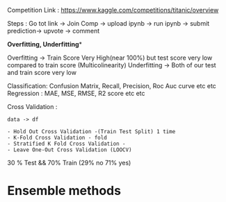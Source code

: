 Competition Link : https://www.kaggle.com/competitions/titanic/overview

Steps : Go tot link -> Join Comp -> upload ipynb -> run ipynb -> submit prediction-> upvote -> comment


****Overfitting, Underfitting*****

Overfitting -> Train Score Very High(near 100%) but test score very low compared to train score (Multicolinearity)
Underfitting -> Both of our test and train score very low


Classification: Confusion Matrix, Recall, Precision, Roc Auc curve etc etc
Regression : MAE, MSE, RMSE, R2 score etc etc


Cross Validation : 

	data -> df

	- Hold Out Cross Validation -(Train Test Split) 1 time
	- K-Fold Cross Validation - fold
	- Stratified K Fold Cross Validation -
	- Leave One-Out Cross Validation (LOOCV)


30 % Test && 70% Train (29% no 71% yes)

# Ensemble methods
